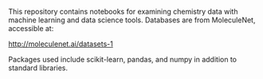 This repository contains notebooks for examining chemistry data with machine learning and 
data science tools. Databases are from MoleculeNet, accessible at:

http://moleculenet.ai/datasets-1

Packages used include scikit-learn, pandas, and numpy in addition to standard libraries.
